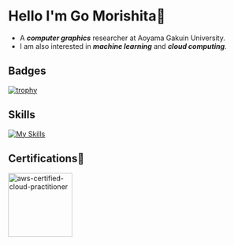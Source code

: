 # Hello I'm Go Morishita👋
- A ***computer graphics*** researcher at Aoyama Gakuin University.
- I am also interested in ***machine learning*** and ***cloud computing***.

## Badges

[![trophy](https://github-profile-trophy.vercel.app/?username=Go-Morishita&rank=S,AAA,A,B)](https://github.com/ryo-ma/github-profile-trophy)

## Skills

[![My Skills](https://skillicons.dev/icons?i=python,cpp,typescript,nextjs,aws)](https://skillicons.dev)

## Certifications🏅
<img src="https://github.com/user-attachments/assets/b5c95b77-487a-490b-aa69-7f5d68dc9682" alt="aws-certified-cloud-practitioner" width="130"/>

